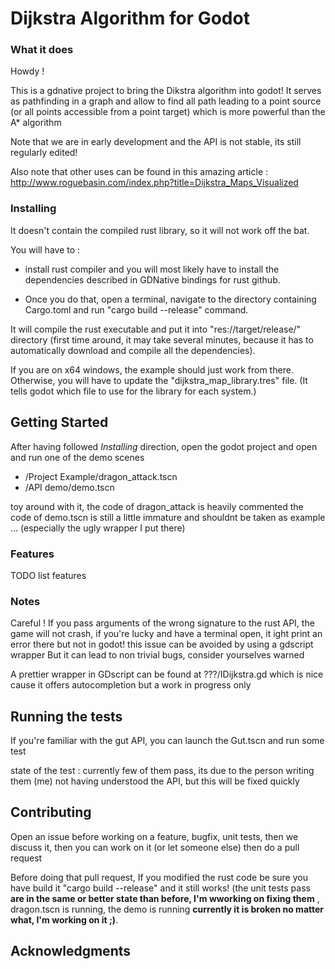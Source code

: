 # Dijkstra Algorithm for Godot



### What it does

Howdy !

This is a gdnative project to bring the Dikstra algorithm into godot! It serves as pathfinding in a graph and allow to find all path leading to a point source (or all points accessible from a point target) which is more powerful than the A* algorithm

Note that we are in early development and the API is not stable, its still regularly edited!

Also note that other uses can be found in this amazing article : http://www.roguebasin.com/index.php?title=Dijkstra_Maps_Visualized


### Installing


It doesn't contain the compiled rust library, so it will not work off the bat.

You will have to : 
* install rust compiler and you will most likely have to install the dependencies described in GDNative bindings for rust github.

* Once you do that, open a terminal, navigate to the directory containing Cargo.toml and run "cargo build --release" command.

It will compile the rust executable and put it into "res://target/release/" directory (first time around, it may take several minutes, because it has to automatically download and compile all the dependencies). 

If you are on x64 windows, the example should just work from there. Otherwise, you will have to update the "dijkstra_map_library.tres" file. (It tells godot which file to use for the library for each system.)

## Getting Started

After having followed *Installing* direction, open the godot project and open and run one of the demo scenes 
*  /Project Example/dragon_attack.tscn
* /API demo/demo.tscn

toy around with it, the code of dragon_attack is heavily commented
the code of demo.tscn is still a little immature and shouldnt be taken as example ... (especially the ugly wrapper I put there)

### Features

TODO list features

### Notes

Careful ! If you pass arguments of the wrong signature to the rust API, the game will not crash, if you're lucky and have a terminal open, it ight print an error there but not in godot! this issue can be avoided by using a gdscript wrapper
But it can lead to non trivial bugs, consider yourselves warned



A prettier wrapper in GDscript can be found at ???/IDijkstra.gd
which is nice cause it offers autocompletion but a work in progress only



## Running the tests

If you're familiar with the gut API, you can launch the Gut.tscn and run some test

state of the test : currently few of them pass, its due to the person writing them (me) not having understood the API, but this will be fixed quickly


## Contributing

Open an issue before working on a feature, bugfix, unit tests, then we discuss it, then you can work on it (or let someone else) then do a pull request

Before doing that pull request, If you modified the rust code be sure you have build it "cargo build --release" and it still works! (the unit tests pass **are in the same or better state than before, I'm wworking on fixing them** , dragon.tscn is running, the demo is running **currently it is broken no matter what, I'm working on it ;)**.


## Acknowledgments
